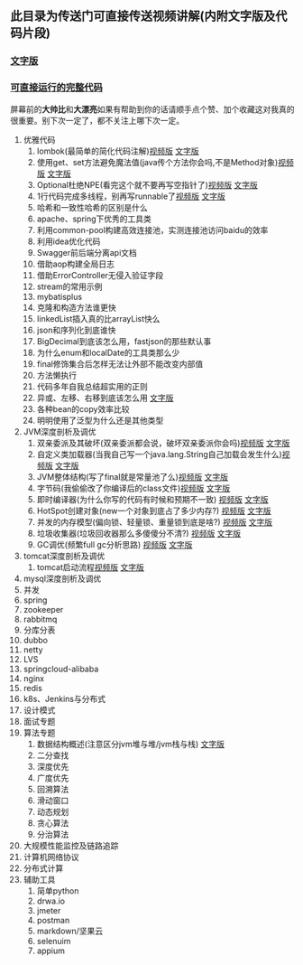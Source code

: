 ## 此目录为传送门可直接传送视频讲解(内附文字版及代码片段)

### [文字版](https://github.com/edanlx/SealBook)

### [可直接运行的完整代码](https://github.com/edanlx/TechingCode)

屏幕前的**大帅比**和**大漂亮**如果有帮助到你的话请顺手点个赞、加个收藏这对我真的很重要。别下次一定了，都不关注上哪下次一定。

  1. 优雅代码
        1. lombok(最简单的简化代码注解)[视频版](https://www.bilibili.com/video/BV1yC4y1877R/)  [文字版](https://github.com/edanlx/SealBook/blob/master/graceCode/lombok.md)
        2. 使用get、set方法避免魔法值(java传个方法你会吗,不是Method对象)[视频版](https://www.bilibili.com/video/BV1ok4y1q7Be/)  [文字版](https://github.com/edanlx/SealBook/blob/master/graceCode/%E4%BC%A0%E5%85%A5%E6%96%B9%E6%B3%95.md)
        3. Optional杜绝NPE(看完这个就不要再写空指针了)[视频版](https://www.bilibili.com/video/BV1oy4y1r7r1/)  [文字版](https://github.com/edanlx/SealBook/blob/master/graceCode/optional.md)
        4. 1行代码完成多线程，别再写runnable了[视频版](https://www.bilibili.com/video/BV1jr4y1w7SH/)  [文字版](https://github.com/edanlx/SealBook/blob/master/graceCode/thread.md)
        5. 哈希和一致性哈希的区别是什么
        6. apache、spring下优秀的工具类
        7. 利用common-pool构建高效连接池，实测连接池访问baidu的效率
        8. 利用idea优化代码
        9. Swagger前后端分离api文档
        10. 借助aop构建全局日志
        11. 借助ErrorController无侵入验证字段
        12. stream的常用示例
        13. mybatisplus
        14. 克隆和构造方法谁更快
        15. linkedList插入真的比arrayList快么
        16. json和序列化到底谁快
        17. BigDecimal到底该怎么用，fastjson的那些默认事
        18. 为什么enum和localDate的工具类那么少
        19. final修饰集合后怎样无法让外部不能改变内部值
        20. 方法懒执行
        21. 代码多年自我总结超实用的正则
        22. 异或、左移、右移到底该怎么用  [文字版](https://github.com/edanlx/SealBook/blob/master/graceCode/symbol.md)
        23. 各种bean的copy效率比较
        24. 明明使用了泛型为什么还是其他类型
  2. JVM深度剖析及调优
        1. 双亲委派及其破坏(双亲委派都会说，破坏双亲委派你会吗)[视频版](https://www.bilibili.com/video/BV1Sz4y1f7FB/)  [文字版](https://github.com/edanlx/SealBook/blob/master/jvm/classloader.md)
        2. 自定义类加载器(当我自己写一个java.lang.String自己加载会发生什么)[视频版](https://www.bilibili.com/video/BV1Y54y1274Y/)  [文字版](https://github.com/edanlx/SealBook/blob/master/jvm/myclassLoader.md)
        3. JVM整体结构(写了final就是常量池了么)[视频版](https://www.bilibili.com/video/BV1LZ4y1N75R)  [文字版](https://github.com/edanlx/SealBook/blob/master/jvm/jv.md)
        4. 字节码(我偷偷改了你编译后的class文件)[视频版](https://www.bilibili.com/video/BV1454y1r7mf/)  [文字版](https://github.com/edanlx/SealBook/blob/master/jvm/clazz.md)
        5. 即时编译器(为什么你写的代码有时候和预期不一致) [视频版](https://www.bilibili.com/video/BV11i4y1L7BX/)  [文字版](https://github.com/edanlx/SealBook/blob/master/jvm/compile.md)
        6. HotSpot创建对象(new一个对象到底占了多少内存?) [视频版](https://www.bilibili.com/video/BV1A54y1k7UW/)  [文字版](https://github.com/edanlx/SealBook/blob/master/jvm/jv.md)
        7. 并发的内存模型(偏向锁、轻量锁、重量锁到底是啥?) [视频版](https://www.bilibili.com/video/BV1LV411a7u7/)  [文字版](https://github.com/edanlx/SealBook/blob/master/jvm/concurrence.md)
        8. 垃圾收集器(垃圾回收器那么多傻傻分不清?) [视频版](https://www.bilibili.com/video/BV1S5411V74U/)   [文字版](https://github.com/edanlx/SealBook/blob/master/jvm/gcCollector.md)
        9. GC调优(频繁full gc分析思路) [视频版](https://www.bilibili.com/video/BV1Ey4y167HQ/) [文字版](https://github.com/edanlx/SealBook/blob/master/jvm/gc.md)
  3. tomcat深度剖析及调优
        1. tomcat启动流程[视频版](https://www.bilibili.com/video/BV1GK41137LQ/)  [文字版](https://github.com/edanlx/SealBook/blob/master/tomcat/bootstrap.md)
  4. mysql深度剖析及调优
  5. 并发
  6. spring
  7. zookeeper
  8. rabbitmq
  9. 分库分表
  10. dubbo
  11. netty
  12. LVS
  13. springcloud-alibaba
  14. nginx
  15. redis
  16. k8s、Jenkins与分布式
  17. 设计模式
  18. 面试专题
  19. 算法专题
         1. 数据结构概述(注意区分jvm堆与堆/jvm栈与栈) [文字版](https://github.com/edanlx/SealBook/blob/master/arithmetic/structure.md)
         2. 二分查找
         3. 深度优先
         4. 广度优先
         5. 回溯算法
         6. 滑动窗口
         7. 动态规划
         8. 贪心算法
         9. 分治算法
  20. 大规模性能监控及链路追踪
  21. 计算机网络协议
  22. 分布式计算
  23. 辅助工具
        1. 简单python
        2. drwa.io
        3. jmeter
        4. postman
        5. markdown/坚果云
        6. selenuim
        7. appium